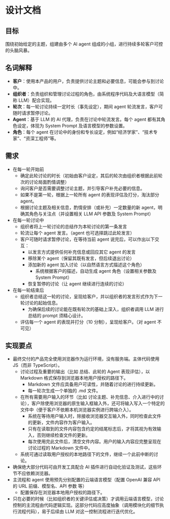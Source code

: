 # 设计文档

## 目标

围绕初始给定的主题，组建由多个 AI agent 组成的小组，进行持续多轮客户可控的头脑风暴。

## 名词解释

- **客户**：使用本产品的用户，负责提供讨论主题和必要信息，可能会参与到讨论中。
- **组织者**：负责组织和管理讨论过程的角色，由系统程序代码及大语言模型（简称 LLM）配合实现。
- **轮次**：每一轮讨论持续一定时长（事先设定），期间 agent 轮流发言，客户可随时请求暂停讨论。
- **Agent**：基于 LLM 的 AI 代理，负责在讨论中轮流发言。每个 agent 都有其角色设定，体现为 System Prompt 及语言模型的参数设置。
- **角色**：每个 agent 在讨论中的身份和专长设定，例如“经济学家”、“技术专家”、“资深工程师”等。

## 需求

- 在每一轮开始前
  - 确定此轮讨论的时长（初始由客户设定，其后的轮次由组织者根据此前轮次的讨论局面酌情调整）
  - 询问客户是否需要调整讨论主题，并引导客户补充必要的信息。
  - 如果不是第一轮，根据上一轮所有 agent 的表现评估及打分，淘汰部分 agent。
  - 根据讨论主题及相关信息，酌情安排（或补充）一定数量的新 agent，明确其角色与关注点（并设置相关 LLM API 参数及 System Prompt）
- 在每一轮讨论中
  - 组织者将上一轮讨论的总结作为本轮讨论的第一条发言
  - 轮流让每个 agent 发言。（agent 也可选择跳过此轮发言）
  - 客户可随时请求暂停讨论，在等待当前 agent 说完后，可以作出以下交互：
    - 以发言方式提供任何补充信息或回应其它 agent 的发言
    - 移除某个 agent（保留其既有发言，但后续退出讨论）
    - 添加新的 agent 加入讨论（以自然语言方式描述这个角色）
      - 系统根据客户的描述，自动生成 agent 角色（设置相关参数及 System Prompt）
    - 恢复暂停的讨论（让 agent 继续进行连续的讨论）
- 在每一轮结束后
  - 组织者总结这一轮的讨论，呈现给客户，并以组织者的发言形式作为下一轮讨论的起始信息。
    - 为确保后续的讨论能在既有轮次的基础上深入，组织者调用 LLM 进行总结的 prompt 须精心设计。
  - 评估每一个 agent 的表现并打分（10 分制），呈现给客户。（对 agent 不可见）

## 实现要点

- 最终交付的产品完全使用浏览器作为运行环境，没有服务端。主体代码使用 JS（而非 TypeScript）。
  - 讨论过程及重要的输出（比如 总结、此轮的 Agent 表现评估），以 Markdown 格式保存到浏览器本地用户授权的路径下。
    - Markdown 文件应具备用户可读性，并随着讨论的进行持续更新。
    - 每一轮次生成一个单独的 .md 文件。
  - 在所有需要用户输入的环节（比如 讨论主题、补充信息、介入进行中的讨论），客户除使用浏览器的原生输入框输入外，还可将输入写入一个特定的文件中（便于客户不依赖本机浏览器实例进行跨端介入）。
    - 系统在等待用户输入时，除接收浏览器交互输入外，同时检查此文件的更新，文件内容作为客户输入。
    - 只有在读取到的文件内容包含约定的结尾标志后，才将其视为有效输入，否则继续检查文件的更新。
    - 每次使用完此文件后，清空文件内容。用户的输入内容应完整呈现在讨论过程的 Markdown 文件中。
  - 系统可通过读取用户授权的本地路径下的文件，继续一个此前中断的讨论。
- 确保绝大部分代码可由开发工具配合 AI 插件进行自动化验证及测试，这些环节不应依赖浏览器。
- 主流程和 agent 使用预先分别配置的云端语言模型（配置 OpenAI 兼容 API 的 URL 前缀、模型名、API 参数 等）
  - 配置保存在浏览器本地用户授权的路径下。
- 只在必要的时候（比如组织者的关键评估或决策）才调用云端语言模型，讨论控制的主流程由代码逻辑实现。这部分代码应高度抽象（调用模块化的细节执行流程代码），易于后续由 LLM 对这一控制流程进行迭代优化。